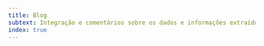 ```yaml
---
title: Blog
subtext: Integração e comentários sobre os dados e informações extraídos de Portais Oficiais do Governo Federal, Institutos e Instituições Oficiais, Câmara Federal e Senado Federal.
index: true
---
```

